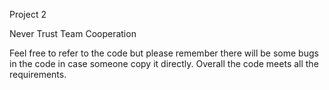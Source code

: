 Project 2

Never Trust Team Cooperation

Feel free to refer to the code but please remember there will be some bugs in the code in case someone copy it directly. Overall the code meets all the requirements.
